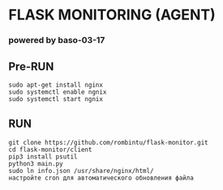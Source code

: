 # FLASK MONITORING (AGENT)
### powered by baso-03-17

## Pre-RUN
```
sudo apt-get install nginx
sudo systemctl enable ngnix
sudo systemctl start ngnix
```

## RUN
```
git clone https://github.com/rombintu/flask-monitor.git
cd flask-monitor/client
pip3 install psutil
python3 main.py
sudo ln info.json /usr/share/nginx/html/
настройте cron для автоматического обновления файла
```

